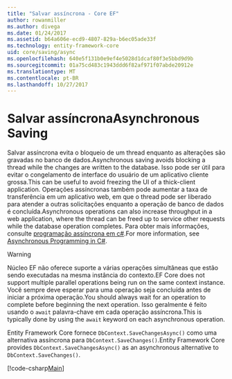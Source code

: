 ```yaml
---
title: "Salvar assíncrona - Core EF"
author: rowanmiller
ms.author: divega
ms.date: 01/24/2017
ms.assetid: b64a606e-ecd9-4807-829a-b6ec05ade33f
ms.technology: entity-framework-core
uid: core/saving/async
ms.openlocfilehash: 640e5f131b0e9ef4e5028d1dcaf80f3e5bbd9d9b
ms.sourcegitcommit: 01a75cd483c1943ddd6f82af971f07abde20912e
ms.translationtype: MT
ms.contentlocale: pt-BR
ms.lasthandoff: 10/27/2017
---
```

# <a name="asynchronous-saving"></a><span data-ttu-id="8c138-102">Salvar assíncrona</span><span class="sxs-lookup"><span data-stu-id="8c138-102">Asynchronous Saving</span></span>

<span data-ttu-id="8c138-103">Salvar assíncrona evita o bloqueio de um thread enquanto as alterações são gravadas no banco de dados.</span><span class="sxs-lookup"><span data-stu-id="8c138-103">Asynchronous saving avoids blocking a thread while the changes are written to the database.</span></span> <span data-ttu-id="8c138-104">Isso pode ser útil para evitar o congelamento de interface do usuário de um aplicativo cliente grossa.</span><span class="sxs-lookup"><span data-stu-id="8c138-104">This can be useful to avoid freezing the UI of a thick-client application.</span></span> <span data-ttu-id="8c138-105">Operações assíncronas também pode aumentar a taxa de transferência em um aplicativo web, em que o thread pode ser liberado para atender a outras solicitações enquanto a operação de banco de dados é concluída.</span><span class="sxs-lookup"><span data-stu-id="8c138-105">Asynchronous operations can also increase throughput in a web application, where the thread can be freed up to service other requests while the database operation completes.</span></span> <span data-ttu-id="8c138-106">Para obter mais informações, consulte [programação assíncrona em c#](https://docs.microsoft.com/dotnet/csharp/async).</span><span class="sxs-lookup"><span data-stu-id="8c138-106">For more information, see [Asynchronous Programming in C#](https://docs.microsoft.com/dotnet/csharp/async).</span></span>

> [!WARNING]  
> <span data-ttu-id="8c138-107">Núcleo EF não oferece suporte a várias operações simultâneas que estão sendo executadas na mesma instância do contexto.</span><span class="sxs-lookup"><span data-stu-id="8c138-107">EF Core does not support multiple parallel operations being run on the same context instance.</span></span> <span data-ttu-id="8c138-108">Você sempre deve esperar para uma operação seja concluída antes de iniciar a próxima operação.</span><span class="sxs-lookup"><span data-stu-id="8c138-108">You should always wait for an operation to complete before beginning the next operation.</span></span> <span data-ttu-id="8c138-109">Isso geralmente é feito usando o `await` palavra-chave em cada operação assíncrona.</span><span class="sxs-lookup"><span data-stu-id="8c138-109">This is typically done by using the `await` keyword on each asynchronous operation.</span></span>

<span data-ttu-id="8c138-110">Entity Framework Core fornece `DbContext.SaveChangesAsync()` como uma alternativa assíncrona para `DbContext.SaveChanges()`.</span><span class="sxs-lookup"><span data-stu-id="8c138-110">Entity Framework Core provides `DbContext.SaveChangesAsync()` as an asynchronous alternative to `DbContext.SaveChanges()`.</span></span>

[!code-csharp[Main](../../../samples/core/Saving/Saving/Async/Sample.cs#Sample)]
